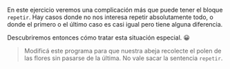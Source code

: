 <gs-attire
  attire-url="https://raw.githubusercontent.com/MumukiProject/mumuki-guia-gobstones-repeticion-simple-kids/master/assets/attires/config.json">
</gs-attire>
<gs-toolbox toolbox-url="https://raw.githubusercontent.com/MumukiProject/mumuki-guia-gobstones-repeticion-simple-kids/master/toolbox.xml"></gs-toolbox>

En este ejercicio veremos una complicación más que puede tener el bloque `repetir`. Hay casos donde no nos interesa repetir absolutamente todo, o donde el primero o el último caso es casi igual pero tiene alguna diferencia. 

Descubriremos entonces cómo tratar esta situación especial. :grinning:

> Modificá este programa para que nuestra abeja recolecte el polen de las flores sin pasarse de la última. No vale sacar la sentencia `repetir`. 

